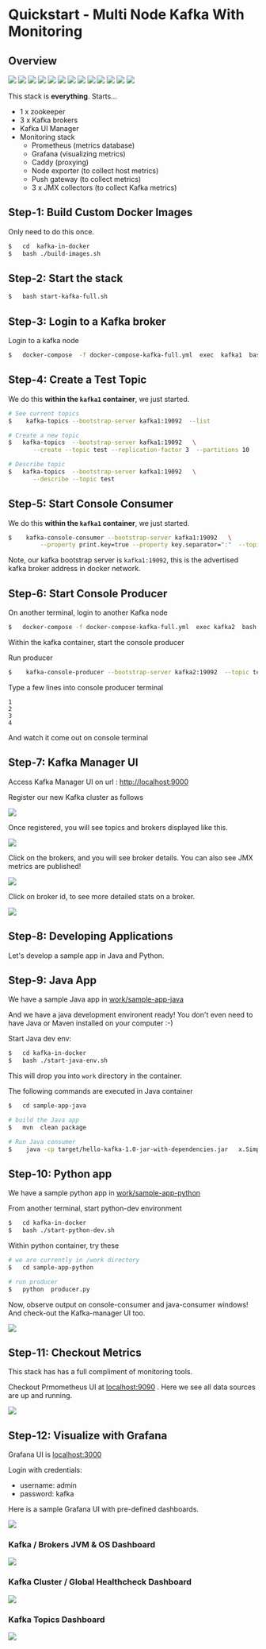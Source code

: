 # Quickstart - Multi Node Kafka With Monitoring

## Overview

![](images/beer-1a.png)
![](images/beer-1a.png)
![](images/beer-1a.png)
![](images/beer-1a.png)
![](images/beer-1a.png)
![](images/beer-1a.png)
![](images/beer-1a.png)
![](images/beer-1a.png)
![](images/beer-1a.png)
![](images/beer-1a.png)
![](images/beer-1a.png)
![](images/beer-1a.png)
![](images/beer-1a.png)

This stack is **everything**.  Starts...

* 1 x zookeeper
* 3 x Kafka brokers
* Kafka UI Manager
* Monitoring stack
    - Prometheus (metrics database)
    - Grafana (visualizing metrics)
    - Caddy (proxying)
    - Node exporter (to collect host metrics)
    - Push gateway (to collect metrics)
    - 3 x JMX collectors (to collect Kafka metrics)

## Step-1: Build Custom Docker Images

Only need to do this once.

```bash
$   cd  kafka-in-docker
$   bash ./build-images.sh
```

## Step-2: Start the stack

```bash
$   bash start-kafka-full.sh
```

## Step-3: Login to a Kafka broker

Login to a kafka node

```bash
$   docker-compose  -f docker-compose-kafka-full.yml  exec  kafka1  bash
```

## Step-4: Create a Test Topic

We do this **within the `kafka1` container**, we just started.

```bash
# See current topics
$    kafka-topics --bootstrap-server kafka1:19092  --list

# Create a new topic
$   kafka-topics  --bootstrap-server kafka1:19092   \
       --create --topic test --replication-factor 3  --partitions 10

# Describe topic
$   kafka-topics  --bootstrap-server kafka1:19092   \
       --describe --topic test 
```

## Step-5: Start Console Consumer

We do this **within the `kafka1` container**, we just started.

```bash
$    kafka-console-consumer --bootstrap-server kafka1:19092   \
         --property print.key=true --property key.separator=":"  --topic test

```

Note, our kafka bootstrap server is `kafka1:19092`, this is the advertised kafka broker address in docker network.

## Step-6: Start Console Producer

On another terminal, login to another Kafka node

```bash
$   docker-compose -f docker-compose-kafka-full.yml  exec kafka2  bash
```

Within the kafka container, start the console producer

Run producer

```bash
$    kafka-console-producer --bootstrap-server kafka2:19092  --topic test
```

Type a few lines into console producer terminal

```text
1
2
3
4
```

And watch it come out on console terminal

## Step-7: Kafka Manager UI

Access Kafka Manager UI on url : [http://localhost:9000](http://localhost:9000)

Register our new Kafka cluster as follows

![](images/kafka-manager-1.png)

Once registered, you will see topics and brokers displayed like this.

![](images/kafka-multi-1.png)

Click on the brokers, and you will see broker details.  You can also see JMX metrics are published!

![](images/kafka-multi-2.png)

Click on broker id, to see more detailed stats on a broker.

![](images/kafka-multi-3.png)

## Step-8: Developing Applications

Let's develop a sample app in Java and Python.

## Step-9: Java App

We have a sample Java app in [work/sample-app-java](work/sample-app-java/)

And we have a java development environent ready!  You don't even need to have Java or Maven installed on your computer :-) 

Start Java dev env:

```bash
$   cd kafka-in-docker
$   bash ./start-java-env.sh
```

This will drop you into `work` directory in the container.

The following commands are executed in Java container

```bash
$   cd sample-app-java

# build the Java app
$   mvn  clean package

# Run Java consumer
$    java -cp target/hello-kafka-1.0-jar-with-dependencies.jar   x.SimpleConsumer
```

## Step-10: Python app

We have a sample python app in [work/sample-app-python](work/sample-app-python/)

From another terminal, start python-dev environment

```bash
$   cd kafka-in-docker
$   bash ./start-python-dev.sh
```

Within python container, try these

```bash
# we are currently in /work directory
$   cd sample-app-python

# run producer
$   python  producer.py
```

Now, observe output on console-consumer and java-consumer windows!  And check-out the Kafka-manager UI too.

![](images/kafka-single-5a.png)

## Step-11: Checkout Metrics

This stack has has a full compliment of monitoring tools.

Checkout Prmometheus UI at [localhost:9090](http://localhost:9090) .  Here we see all data sources are up and running.

![](images/kafka-full-1.png)

## Step-12: Visualize with Grafana

Grafana UI is [localhost:3000](http://localhost:3000)

Login with credentials:

- username: admin
- password: kafka

Here is a sample Grafana UI with pre-defined dashboards.

![](images/kafka-full-2.png)

### Kafka / Brokers JVM & OS  Dashboard

![](images/kafka-full-3.png)

### Kafka Cluster / Global Healthcheck Dashboard

![](images/kafka-full-4a.png)

### Kafka Topics Dashboard

![](images/kafka-full-5a.png)
